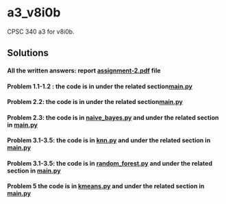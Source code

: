 # a3_v8i0b

 CPSC 340 a3 for v8i0b.

## Solutions

#### All the written answers: report [assignment-2.pdf](https://github.ugrad.cs.ubc.ca/CPSC340-2018W-T1/a2_v8i0b/blob/master/doc/340_Assignments_2.pdf) file

#### Problem 1.1-1.2 : the code is in under the related section[main.py](https://github.ugrad.cs.ubc.ca/CPSC340-2018W-T1/a2_v8i0b/blob/master/code/main.py)

#### Problem 2.2: the code is in under the related section[main.py](https://github.ugrad.cs.ubc.ca/CPSC340-2018W-T1/a2_v8i0b/blob/master/code/main.py)

#### Problem 2.3: the code is in [naive_bayes.py](https://github.ugrad.cs.ubc.ca/CPSC340-2018W-T1/a2_v8i0b/blob/master/code/naive_bayes.py) and under the related section in [main.py](https://github.ugrad.cs.ubc.ca/CPSC340-2018W-T1/a2_v8i0b/blob/master/code/main.py)

#### Problem 3.1-3.5: the code is in [knn.py](https://github.ugrad.cs.ubc.ca/CPSC340-2018W-T1/a2_v8i0b/blob/master/code/knn.py) and under the related section in [main.py](https://github.ugrad.cs.ubc.ca/CPSC340-2018W-T1/a2_v8i0b/blob/master/code/main.py)

#### Problem 3.1-3.5: the code is in [random_forest.py](https://github.ugrad.cs.ubc.ca/CPSC340-2018W-T1/a2_v8i0b/blob/master/code/random_forest.py) and under the related section in [main.py](https://github.ugrad.cs.ubc.ca/CPSC340-2018W-T1/a2_v8i0b/blob/master/code/main.py)

#### Problem 5 the code is in [kmeans.py](https://github.ugrad.cs.ubc.ca/CPSC340-2018W-T1/a2_v8i0b/blob/master/code/kmeans.py)  and under the related section in [main.py](https://github.ugrad.cs.ubc.ca/CPSC340-2018W-T1/a2_v8i0b/blob/master/code/main.py)
